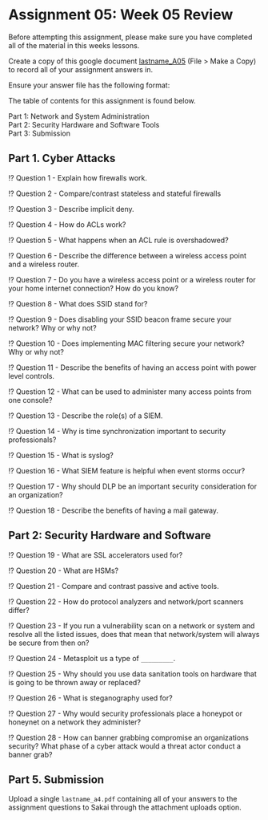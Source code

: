 # Assignment 05: Week 05 Review

Before attempting this assignment, please make sure you have completed all of the material in this weeks lessons.

Create a copy of this google document [lastname_A05]() (File > Make a Copy) to record all of your assignment answers in.

Ensure your answer file has the following format:

The table of contents for this assignment is found below.

Part 1: Network and System Administration <br>
Part 2: Security Hardware  and Software Tools<br>
Part 3: Submission <br>

## Part 1. Cyber Attacks

:interrobang: Question 1 - Explain how firewalls work.

:interrobang: Question 2 - Compare/contrast stateless and stateful firewalls <br>

:interrobang: Question 3 - Describe implicit deny. <br>

:interrobang: Question 4 - How do ACLs work?<br>

:interrobang: Question 5 - What happens when an ACL rule is overshadowed? <br>

:interrobang: Question 6 - Describe the difference between a wireless access point and a wireless router. <br>

:interrobang: Question 7 - Do you have a wireless access point or a wireless router for your home internet connection? How do you know? <br>

:interrobang: Question 8 - What does SSID stand for? <br>

:interrobang: Question 9 - Does disabling your SSID beacon frame secure your network? Why or why not? <br>

:interrobang: Question 10 - Does implementing MAC filtering secure your network? Why or why not?  <br>

:interrobang: Question 11 - Describe the benefits of having an access point with power level controls. <br>

:interrobang: Question 12 - What can be used to administer many access points from one console? <br>

:interrobang: Question 13 - Describe the role(s) of a SIEM. <br>

:interrobang: Question 14 - Why is time synchronization important to security professionals? <br>

:interrobang: Question 15 - What is syslog? <br>

:interrobang: Question 16 - What SIEM feature is helpful when event storms occur? <br>

:interrobang: Question 17 - Why should DLP be an important security consideration for an organization? <br>

:interrobang: Question 18 - Describe the benefits of having a mail gateway. <br>

## Part 2: Security Hardware and Software

:interrobang: Question 19 - What are SSL accelerators used for? <br>

:interrobang: Question 20 - What are HSMs? <br>

:interrobang: Question 21 - Compare and contrast passive and active tools. <br>

:interrobang: Question 22 - How do protocol analyzers and network/port scanners differ? <br>

:interrobang: Question 23 - If you run a vulnerability scan on a network or system and resolve all the listed issues, does that mean that network/system will always be secure from then on? <br>

:interrobang: Question 24 - Metasploit us a type of `_________`. <br>

:interrobang: Question 25 - Why should you use data sanitation tools on hardware that is going to be thrown away or replaced? <br>

:interrobang: Question 26 - What is steganography used for?  <br>

:interrobang: Question 27 - Why would security professionals place a honeypot or honeynet on a network they administer? <br>

:interrobang: Question 28 - How can banner grabbing compromise an organizations security? What phase of a cyber attack would a threat actor conduct a banner grab? <br>


## Part 5. Submission

Upload a single `lastname_a4.pdf` containing all of your answers to the assignment questions to Sakai through the attachment uploads option.
